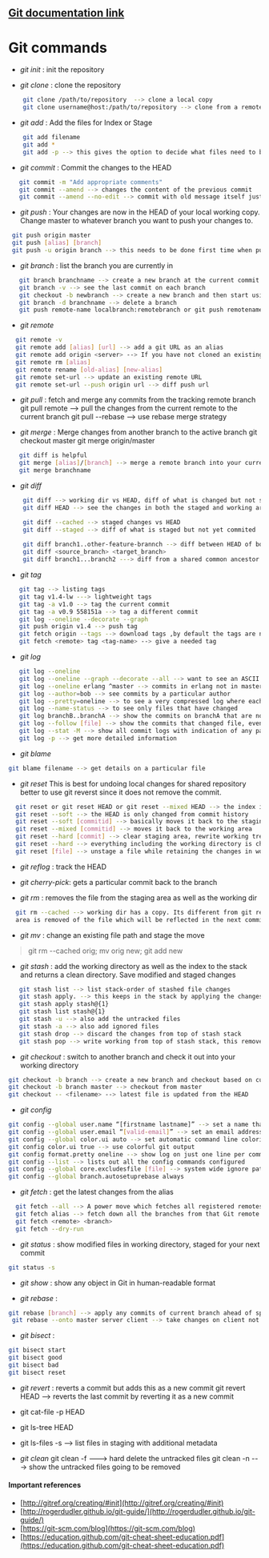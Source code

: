 ## [Git documentation link](http://gitref.org/basic/)
 Git commands
===============
  - *git init* : init the repository 
  
  - *git clone* : clone the repository
```sh
    git clone /path/to/repository  --> clone a local copy
    git clone username@host:/path/to/repository --> clone from a remote repository
```  

- *git add* : Add the files for Index or Stage
```sh
    git add filename
    git add *
    git add -p --> this gives the option to decide what files need to be staged.
```

- *git commit* : Commit the changes to the HEAD
```sh
   git commit -m "Add appropriate comments"
   git commit --amend --> changes the content of the previous commit
   git commit --amend --no-edit --> commit with old message itself just adding new files to the stage that was missed before
```

 - *git push* : Your changes are now in the HEAD of your local working copy. Change master to whatever branch you want to push your changes to.
 ```sh
  git push origin master
  git push [alias] [branch]
  git push -u origin branch --> this needs to be done first time when pushing the branch to remote
 ```
 
  - *git branch* : list the branch you are currently in
```sh
   git branch branchname --> create a new branch at the current commit
   git branch -v --> see the last commit on each branch
   git checkout -b newbranch --> create a new branch and then start using it immediately
   git branch -d branchname --> delete a branch
   git push remote-name localbranch:remotebranch or git push remotename --delete branchname
```

 - *git remote*
```sh
  git remote -v
  git remote add [alias] [url] --> add a git URL as an alias
  git remote add origin <server> --> If you have not cloned an existing repository and want to connect your repository to a remote server.
  git remote rm [alias]
  git remote rename [old-alias] [new-alias]
  git remote set-url --> update an existing remote URL
  git remote set-url --push origin url --> diff push url
```

 - *git pull* : fetch and merge any commits from the tracking remote branch
 git pull remote --> pull the changes from the current remote to the current branch
 git pull --rebase <remote> --> use rebase merge strategy
 
 - *git merge* : Merge changes from another branch to the active branch
 git checkout master
 git merge origin/master
 
```sh
   git diff is helpful
   git merge [alias]/[branch] --> merge a remote branch into your current branch to bring it up to date
   git merge branchname
```

 - *git diff*
```sh
    git diff --> working dir vs HEAD, diff of what is changed but not staged
    git diff HEAD --> see the changes in both the staged and working area

    git diff --cached --> staged changes vs HEAD
    git diff --staged --> diff of what is staged but not yet commited
    
    git diff branch1..other-feature-brannch --> diff between HEAD of both branches
    git diff <source_branch> <target_branch>
    git diff branch1...branch2 ---> diff from a shared common ancestor
```

 - *git tag*
```sh
   git tag --> listing tags
   git tag v1.4-lw ---> lightweight tags
   git tag -a v1.0 --> tag the current commit
   git tag -a v0.9 558151a --> tag a different commit 
   git log --oneline --decorate --graph
   git push origin v1.4 --> push tag
   git fetch origin --tags --> download tags ,by default the tags are not included
   git fetch <remote> tag <tag-name> --> give a needed tag
```

 - *git log*
```sh
   git log --oneline
   git log --oneline --graph --decorate --all --> want to see an ASCII art tree of all the branches, decorated with the names of tags and branches
   git log --oneline erlang ^master --> commits in erlang not in master
   git log --author=bob --> see commits by a particular author
   git log --pretty=oneline --> to see a very compressed log where each commit is one line
   git log --name-status --> to see only files that have changed
   git log branchB..branchA --> show the commits on branchA that are not on branchB, this can also be a commit id
   git log --follow [file] --> show the commits that changed file, even across renames
   git log --stat -M --> show all commit logs with indication of any paths that moved
   git log -p --> get more detailed information
```

- *git blame*
```sh
git blame filename --> get details on a particular file

```
  - *git reset*
  This is best for undoing local changes for shared repository better to use git reverst since it does not remove the commit.
```sh
  git reset or git reset HEAD or git reset --mixed HEAD --> the index is also changed to the stage in the previous commit
  git reset --soft --> the HEAD is only changed from commit history
  git reset --soft [commitid] --> basically moves it back to the staging area
  git reset --mixed [commitid] --> moves it back to the working area
  git reset --hard [commit] --> clear staging area, rewrite working tree from specified commit
  git reset --hard --> everything including the working directory is changed.
  git reset [file] --> unstage a file while retaining the changes in working directory
```

- *git reflog* : track the HEAD

- *git cherry-pick*: gets a particular commit back to the branch

- *git rm* : removes the file from the staging area as well as the working dir
```sh
  git rm --cached --> working dir has a copy. Its different from git reset HEAD in the sense that the staging 
  area is removed of the file which will be reflected in the next commit in effect deleing the file.
```

- *git mv* :  change an existing file path and stage the move 
 > git rm --cached orig; mv orig new; git add new

- *git stash* : add the working directory as well as the index to the stack and returns a clean directory. Save modified and staged changes
```sh
   git stash list --> list stack-order of stashed file changes
   git stash apply. --> this keeps in the stack by applying the changes back to the working directory
   git stash apply stash@{1}
   git stash list stash@{1}
   git stash -u --> also add the untracked files
   git stash -a --> also add ignored files
   git stash drop --> discard the changes from top of stash stack
   git stash pop --> write working from top of stash stack, this removes them from stash
```

- *git checkout* : switch to another branch and check it out into your working directory
```sh
git checkout -b branch --> create a new branch and checkout based on current branch
git checkout -b branch master --> checkout from master
git checkout -- <filename> --> latest file is updated from the HEAD

```

- *git config*
```sh
git config --global user.name “[firstname lastname]” --> set a name that is identifiable for credit when review version history
git config --global user.email “[valid-email]” --> set an email address that will be associated with each history marker
git config --global color.ui auto --> set automatic command line coloring for Git for easy reviewing
git config color.ui true --> use colorful git output
git config format.pretty oneline --> show log on just one line per commit
git config --list --> lists out all the config commands configured
git config --global core.excludesfile [file] --> system wide ignore patern for all local repositories
git config --global branch.autosetuprebase always
```

- *git fetch*  : get the latest changes from the alias
```sh
  git fetch --all --> A power move which fetches all registered remotes and their branches:
  git fetch alias --> fetch down all the branches from that Git remote 
  git fetch <remote> <branch> 
  git fetch --dry-run
```

 - *git status* : show modified files in working directory, staged for your next commit
 ```sh
 git status -s
 ```
 
 - *git show* : show any object in Git in human-readable format
 
 - *git rebase* : 
 ```sh
 git rebase [branch] --> apply any commits of current branch ahead of specified one. It provides a linear commit history compared to the git pull and merge strategy.
  git rebase --onto master server client --> take changes on client not on server and rebase to master
 ```
 
 - *git bisect* :
```sh
git bisect start
git bisect good
git bisect bad
git bisect reset
```
- *git revert* : reverts a commit but adds this as a new commit
git revert HEAD --> reverts the last commit by reverting it as a new commit

- git cat-file -p HEAD
- git ls-tree HEAD
- git ls-files -s --> list files in staging with additional metadata

- *git clean*
git clean -f ---> hard delete the untracked files
git clean -n ---> show the untracked files going to be removed




#### Important references
 - [http://gitref.org/creating/#init](http://gitref.org/creating/#init)
 - [http://rogerdudler.github.io/git-guide/](http://rogerdudler.github.io/git-guide/)
 - [https://git-scm.com/blog](https://git-scm.com/blog)
 - [https://education.github.com/git-cheat-sheet-education.pdf](https://education.github.com/git-cheat-sheet-education.pdf)
